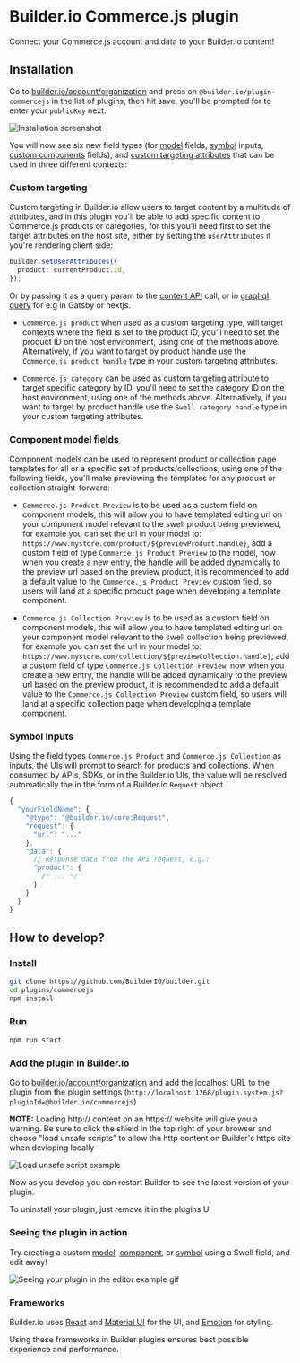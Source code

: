 # Builder.io Commerce.js plugin

Connect your Commerce.js account and data to your Builder.io content! 

## Installation

Go to [builder.io/account/organization](https://builder.io/account/organization) and press on `@builder.io/plugin-commercejs` in the list of plugins, then hit save, you'll be prompted for to enter your `publicKey` next.

![Installation screenshot](https://cdn.builder.io/api/v1/image/assets%2F6d39f4449e2b4e6792a793bb8c1d9615%2F18a7201313914cccae7f0311a1a614ae)

You will now see six new field types (for [model](https://builder.io/c/docs/guides/getting-started-with-models) fields, [symbol](https://builder.io/c/docs/guides/symbols) inputs, [custom components](https://builder.io/c/docs/custom-react-components) fields), and [custom targeting attributes](https://www.builder.io/c/docs/guides/targeting-and-scheduling#custom-targeting) that can be used in three different contexts:

### Custom targeting

Custom targeting in Builder.io allow users to target content by a multitude of attributes, and in this plugin you'll be able to add specific content to Commerce.js products or categories, for this you'll need first to set the target attributes on the host site, either by setting the `userAttributes` if you're rendering client side:

```ts
builder.setUserAttributes({
  product: currentProduct.id,
});
```

Or by passing it as a query param to the [content API](https://www.builder.io/c/docs/query-api#:~:text=userAttributes) call, or in [graqhql query](https://www.builder.io/c/docs/graphql-api#:~:text=with%20targeting) for e.g in Gatsby or nextjs.

- `Commerce.js product` when used as a custom targeting type, will target contexts where the field is set to the product ID, you'll need to set the product ID on the host environment, using one of the methods above. Alternatively, if you want to target by product handle use the `Commerce.js product handle` type in your custom targeting attributes.

- `Commerce.js category` can be used as custom targeting attribute to target specific category by ID, you'll need to set the category ID on the host environment, using one of the methods above. Alternatively, if you want to target by product handle use the `Swell category handle` type in your custom targeting attributes.

### Component model fields

Component models can be used to represent product or collection page templates for all or a specific set of products/collections, using one of the following fields, you'll make previewing the templates for any product or collection straight-forward:

- `Commerce.js Product Preview` is to be used as a custom field on component models, this will allow you to have templated editing url on your component model relevant to the swell product being previewed, for example you can set the url in your model to:
  `https://www.mystore.com/product/${previewProduct.handle}`, add a custom field of type `Commerce.js Product Preview` to the model, now when you create a new entry, the handle will be added dynamically to the preview url based on the preview product, it is recommended to add a default value to the `Commerce.js Product Preview` custom field, so users will land at a specific product page when developing a template component.

- `Commerce.js Collection Preview` is to be used as a custom field on component models, this will allow you to have templated editing url on your component model relevant to the swell collection being previewed, for example you can set the url in your model to:
  `https://www.mystore.com/collection/${previewCollection.handle}`, add a custom field of type `Commerce.js Collection Preview`, now when you create a new entry, the handle will be added dynamically to the preview url based on the preview product, it is recommended to add a default value to the `Commerce.js Collection Preview` custom field, so users will land at a specific collection page when developing a template component.

### Symbol Inputs

Using the field types `Commerce.js Product` and `Commerce.js Collection` as inputs, the UIs will prompt to search for products and collections. When consumed by APIs, SDKs, or in the Builder.io UIs, the value will be resolved automatically the in the form of a Builder.io `Request` object

```js
{
  "yourFieldName": {
    "@type": "@builder.io/core:Request",
    "request": {
      "url": "..."
    },
    "data": {
      // Response data from the API request, e.g.:
      "product": {
        /* ... */
      }
    }
  }
}
```

## How to develop?

### Install

```bash
git clone https://github.com/BuilderIO/builder.git
cd plugins/commercejs
npm install
```

### Run

```bash
npm run start
```

### Add the plugin in Builder.io

Go to [builder.io/account/organization](https://builder.io/account/organization) and add the localhost URL to the plugin from the plugin settings (`http://localhost:1268/plugin.system.js?pluginId=@builder.io/commercejs`)

**NOTE:** Loading http:// content on an https:// website will give you a warning. Be sure to click the shield in the top right of your browser and choose "load unsafe scripts" to allow the http content on Builder's https site when devloping locally

<img alt="Load unsafe script example" src="https://i.stack.imgur.com/uSaLL.png">

Now as you develop you can restart Builder to see the latest version of your plugin.

To uninstall your plugin, just remove it in the plugins UI

### Seeing the plugin in action

Try creating a custom [model](https://builder.io/c/docs/guides/getting-started-with-models), [component](https://builder.io/c/docs/custom-react-components), or [symbol](https://builder.io/c/docs/guides/symbols) using a Swell field, and edit away!

<img src="https://i.imgur.com/uVOLn7A.gif" alt="Seeing your plugin in the editor example gif">

### Frameworks

Builder.io uses [React](https://github.com/facebook/react) and [Material UI](https://github.com/mui-org/material-ui) for the UI, and [Emotion](https://github.com/emotion-js/emotion) for styling.

Using these frameworks in Builder plugins ensures best possible experience and performance.